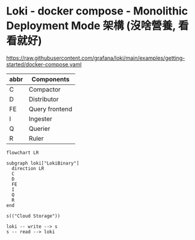 # Loki - docker compose - Monolithic Deployment Mode 架構 (沒啥營養, 看看就好)

https://raw.githubusercontent.com/grafana/loki/main/examples/getting-started/docker-compose.yaml

| abbr | Components     |
| ---- | -------------- |
| C    | Compactor      |
| D    | Distributor    |
| FE   | Query frontend |
| I    | Ingester       |
| Q    | Querier        |
| R    | Ruler          |

```mermaid
flowchart LR

subgraph loki["LokiBinary"]
  direction LR
  C
  D
  FE
  I
  Q
  R
end

s(("Cloud Storage"))

loki -- write --> s
s -- read --> loki
```
